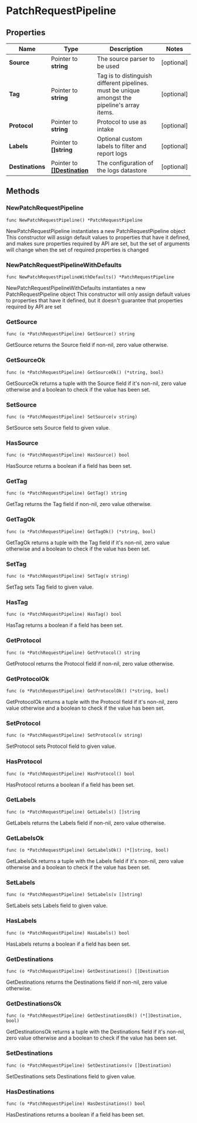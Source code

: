 # PatchRequestPipeline

## Properties

|Name | Type | Description | Notes|
|------------ | ------------- | ------------- | -------------|
|**Source** | Pointer to **string** | The source parser to be used | [optional] |
|**Tag** | Pointer to **string** | Tag is to distinguish different pipelines. must be unique amongst the pipeline&#39;s array items. | [optional] |
|**Protocol** | Pointer to **string** | Protocol to use as intake | [optional] |
|**Labels** | Pointer to **[]string** | Optional custom labels to filter and report logs | [optional] |
|**Destinations** | Pointer to [**[]Destination**](Destination.md) | The configuration of the logs datastore | [optional] |

## Methods

### NewPatchRequestPipeline

`func NewPatchRequestPipeline() *PatchRequestPipeline`

NewPatchRequestPipeline instantiates a new PatchRequestPipeline object
This constructor will assign default values to properties that have it defined,
and makes sure properties required by API are set, but the set of arguments
will change when the set of required properties is changed

### NewPatchRequestPipelineWithDefaults

`func NewPatchRequestPipelineWithDefaults() *PatchRequestPipeline`

NewPatchRequestPipelineWithDefaults instantiates a new PatchRequestPipeline object
This constructor will only assign default values to properties that have it defined,
but it doesn't guarantee that properties required by API are set

### GetSource

`func (o *PatchRequestPipeline) GetSource() string`

GetSource returns the Source field if non-nil, zero value otherwise.

### GetSourceOk

`func (o *PatchRequestPipeline) GetSourceOk() (*string, bool)`

GetSourceOk returns a tuple with the Source field if it's non-nil, zero value otherwise
and a boolean to check if the value has been set.

### SetSource

`func (o *PatchRequestPipeline) SetSource(v string)`

SetSource sets Source field to given value.

### HasSource

`func (o *PatchRequestPipeline) HasSource() bool`

HasSource returns a boolean if a field has been set.

### GetTag

`func (o *PatchRequestPipeline) GetTag() string`

GetTag returns the Tag field if non-nil, zero value otherwise.

### GetTagOk

`func (o *PatchRequestPipeline) GetTagOk() (*string, bool)`

GetTagOk returns a tuple with the Tag field if it's non-nil, zero value otherwise
and a boolean to check if the value has been set.

### SetTag

`func (o *PatchRequestPipeline) SetTag(v string)`

SetTag sets Tag field to given value.

### HasTag

`func (o *PatchRequestPipeline) HasTag() bool`

HasTag returns a boolean if a field has been set.

### GetProtocol

`func (o *PatchRequestPipeline) GetProtocol() string`

GetProtocol returns the Protocol field if non-nil, zero value otherwise.

### GetProtocolOk

`func (o *PatchRequestPipeline) GetProtocolOk() (*string, bool)`

GetProtocolOk returns a tuple with the Protocol field if it's non-nil, zero value otherwise
and a boolean to check if the value has been set.

### SetProtocol

`func (o *PatchRequestPipeline) SetProtocol(v string)`

SetProtocol sets Protocol field to given value.

### HasProtocol

`func (o *PatchRequestPipeline) HasProtocol() bool`

HasProtocol returns a boolean if a field has been set.

### GetLabels

`func (o *PatchRequestPipeline) GetLabels() []string`

GetLabels returns the Labels field if non-nil, zero value otherwise.

### GetLabelsOk

`func (o *PatchRequestPipeline) GetLabelsOk() (*[]string, bool)`

GetLabelsOk returns a tuple with the Labels field if it's non-nil, zero value otherwise
and a boolean to check if the value has been set.

### SetLabels

`func (o *PatchRequestPipeline) SetLabels(v []string)`

SetLabels sets Labels field to given value.

### HasLabels

`func (o *PatchRequestPipeline) HasLabels() bool`

HasLabels returns a boolean if a field has been set.

### GetDestinations

`func (o *PatchRequestPipeline) GetDestinations() []Destination`

GetDestinations returns the Destinations field if non-nil, zero value otherwise.

### GetDestinationsOk

`func (o *PatchRequestPipeline) GetDestinationsOk() (*[]Destination, bool)`

GetDestinationsOk returns a tuple with the Destinations field if it's non-nil, zero value otherwise
and a boolean to check if the value has been set.

### SetDestinations

`func (o *PatchRequestPipeline) SetDestinations(v []Destination)`

SetDestinations sets Destinations field to given value.

### HasDestinations

`func (o *PatchRequestPipeline) HasDestinations() bool`

HasDestinations returns a boolean if a field has been set.


